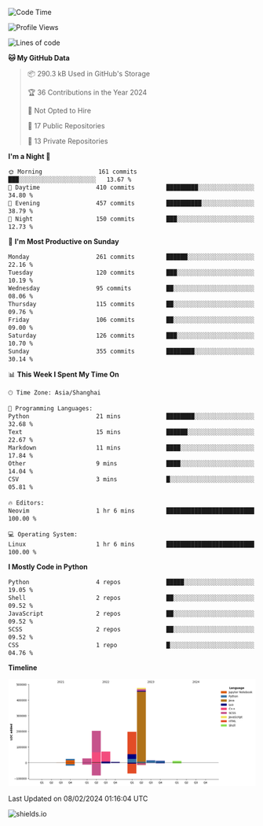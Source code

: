 <!--START_SECTION:waka-->
![Code Time](http://img.shields.io/badge/Code%20Time-374%20hrs%2028%20mins-blue)

![Profile Views](http://img.shields.io/badge/Profile%20Views-0-blue)

![Lines of code](https://img.shields.io/badge/From%20Hello%20World%20I%27ve%20Written-1.0%20million%20lines%20of%20code-blue)

**🐱 My GitHub Data** 

> 📦 290.3 kB Used in GitHub's Storage 
 > 
> 🏆 36 Contributions in the Year 2024
 > 
> 🚫 Not Opted to Hire
 > 
> 📜 17 Public Repositories 
 > 
> 🔑 13 Private Repositories 
 > 
**I'm a Night 🦉** 

```text
🌞 Morning                161 commits         ███░░░░░░░░░░░░░░░░░░░░░░   13.67 % 
🌆 Daytime                410 commits         █████████░░░░░░░░░░░░░░░░   34.80 % 
🌃 Evening                457 commits         ██████████░░░░░░░░░░░░░░░   38.79 % 
🌙 Night                  150 commits         ███░░░░░░░░░░░░░░░░░░░░░░   12.73 % 
```
📅 **I'm Most Productive on Sunday** 

```text
Monday                   261 commits         ██████░░░░░░░░░░░░░░░░░░░   22.16 % 
Tuesday                  120 commits         ███░░░░░░░░░░░░░░░░░░░░░░   10.19 % 
Wednesday                95 commits          ██░░░░░░░░░░░░░░░░░░░░░░░   08.06 % 
Thursday                 115 commits         ██░░░░░░░░░░░░░░░░░░░░░░░   09.76 % 
Friday                   106 commits         ██░░░░░░░░░░░░░░░░░░░░░░░   09.00 % 
Saturday                 126 commits         ███░░░░░░░░░░░░░░░░░░░░░░   10.70 % 
Sunday                   355 commits         ████████░░░░░░░░░░░░░░░░░   30.14 % 
```


📊 **This Week I Spent My Time On** 

```text
🕑︎ Time Zone: Asia/Shanghai

💬 Programming Languages: 
Python                   21 mins             ████████░░░░░░░░░░░░░░░░░   32.68 % 
Text                     15 mins             ██████░░░░░░░░░░░░░░░░░░░   22.67 % 
Markdown                 11 mins             ████░░░░░░░░░░░░░░░░░░░░░   17.84 % 
Other                    9 mins              ████░░░░░░░░░░░░░░░░░░░░░   14.04 % 
CSV                      3 mins              █░░░░░░░░░░░░░░░░░░░░░░░░   05.81 % 

🔥 Editors: 
Neovim                   1 hr 6 mins         █████████████████████████   100.00 % 

💻 Operating System: 
Linux                    1 hr 6 mins         █████████████████████████   100.00 % 
```

**I Mostly Code in Python** 

```text
Python                   4 repos             █████░░░░░░░░░░░░░░░░░░░░   19.05 % 
Shell                    2 repos             ██░░░░░░░░░░░░░░░░░░░░░░░   09.52 % 
JavaScript               2 repos             ██░░░░░░░░░░░░░░░░░░░░░░░   09.52 % 
SCSS                     2 repos             ██░░░░░░░░░░░░░░░░░░░░░░░   09.52 % 
CSS                      1 repo              █░░░░░░░░░░░░░░░░░░░░░░░░   04.76 % 
```



**Timeline**

![Lines of Code chart](https://raw.githubusercontent.com/kopp4/kopp4/main/assets/bar_graph.png)


 Last Updated on 08/02/2024 01:16:04 UTC
<!--END_SECTION:waka-->
![shields.io](https://img.shields.io/github/commit-activity/w/kopp4/kopp4?color=g&label=abusing%20bot&style=flat-square)
